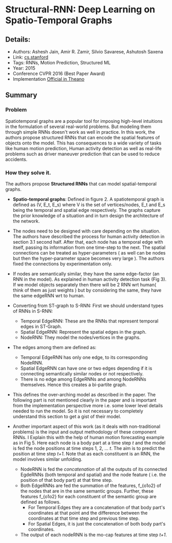# Structural-RNN: Deep Learning on Spatio-Temporal Graphs

## Details:
* Authors: Ashesh Jain, Amir R. Zamir, Silvio Savarese, Ashutosh Saxena
* Link: [cs.stanford](https://cs.stanford.edu/people/asaxena/papers/structural-rnn-cvpr16-jain-saxena.pdf)
* Tags: RNNs, Motion Prediction, Structured ML
* Year: 2015
* Conference CVPR 2016 (Best Paper Award)
* Implementation [Official in Theano](https://github.com/asheshjain399/RNNexp)

## Summary

### Problem

Spatiotemporal graphs are a popular tool for imposing high-level intuitions in the formulation of several real-world problems. But modeling them through simple RNNs doesn't work as well in practice. In this work, the authors propose structured RNNs that can encode the spatial features of objects onto the model. This has consequences to a wide variety of tasks like human motion prediction, Human activity detection as well as real-life problems such as driver maneuver prediction that can be used to reduce accidents.

### How they solve it.

The authors propose **Structured RNNs** that can model spatial-temporal graphs. 
* **Spatio-temporal graphs**: Defined in figure 2. A spatiotemporal graph is defined as (V, E_t, E_s) where V is the set of vertices/nodes, E_t and E_s being the temporal and spatial edge respectively. The graphs capture the prior knowledge of a situation and in turn design the architecture of the network. 
* The nodes need to be designed with care depending on the situation. The authors have described the process for human activity detection in section 3.1 second half. After that, each node has a temporal edge with itself, passing its information from one time-step to the next. The spatial connections can be treated as hyper-parameters ( as well can be nodes but then the hyper-parameter space becomes very large ). The authors fixed the connections by experimentation only. 
* If nodes are semantically similar, they have the same edge-factor (an RNN in the model). As explained in human activity detection task (Fig 3). If we model objects separately then there will be 2 RNN wrt human( think of them as just weights ) but by considering the same, they have the same edgeRNN wrt to human.

* Converting from ST-graph to S-RNN: First we should understand types of RNNs in S-RNN:
    * Temporal EdgeRNN: These are the RNNs that represent temporal edges in ST-Graph.
    * Spatial EdgeRNN: Represent the spatial edges in the graph.
    * NodeRNN: They model the nodes/vertices in the graphs.
* The edges among them are defined as:
    * Temporal EdgeRNN has only one edge, to its corresponding NodeRNN.
    * Spatial EdgeRNN can have one or two edges depending if it is connecting semantically similar nodes or not respectively.
    * There is no edge among EdgeRNNs and among NodeRNNs themselves. Hence this creates a bi-partite graph.

* This defines the over-arching model as described in the paper. The following part is not mentioned clearly in the paper and is important from the implementation perspective more i.e. some lower level details needed to run the model. So it is not necessary to completely understand this section to get a gist of their model.

* Another important aspect of this work (as it deals with non-traditional problems) is the input and output methodology of these component RNNs. I Explain this with the help of human motion forecasting example as in Fig 5. Here each node is a body part at a time step *t* and the model is fed the node positions at time steps 1, 2, ... *t*. The aim is to predict the position at time step *t+1*. Note that as each constituent is an RNN, the model involves similar unfolding.
    * NodeRNN is fed the *concatenation* of all the outputs of its connected EgdeRNNs (both temporal and spatial) and the node feature ( i.e. the position of that body part) at that time step.
    * Both EdgeRNNs are fed the summation of the features, f_{o1o2} of the nodes that are in the same semantic groups. Further, these features f_{o1o2} for each constituent of the semantic group are defined as follows.
         * For Temporal Edges they are a concatenation of that body part's coordinates at that point and the difference between the coordinates at that time step and previous time step. 
         * For Spatial Edges, it is just the concatenation of both body part's coordinates.
    * The output of each nodeRNN is the mo-cap features at time step *t+1*.
